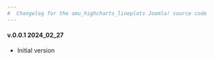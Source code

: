 ```yaml
---
#  Changelog for the amu_highcharts_lineplots Joomla! source code
---
```

<h4>v.0.0.1 2024_02_27</h4>
<ul>
<li>Initial version</li>
</ul>
